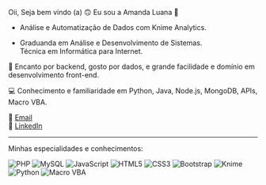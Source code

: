 Oii, Seja bem vindo (a) 🙃
Eu sou a Amanda Luana 💚

- Análise e Automatização de Dados com Knime Analytics.

- Graduanda em Análise e Desenvolvimento de Sistemas.  
Técnica em Informática para Internet.  

🌟 Encanto por backend, gosto por dados, e grande facilidade e domínio em desenvolvimento front-end.  

💻 Conhecimento e familiaridade em Python, Java, Node.js, MongoDB, APIs, Macro VBA.  



📧 [Email](mailto:aamandaluanap7@gmail.com)  
🔗 [LinkedIn]([https://linkedin.com/in/seu-perfil](https://www.linkedin.com/in/amanda-luana-pedreira))


________________________________________

Minhas especialidades e conhecimentos:

![PHP](https://img.shields.io/badge/PHP-777BB4?style=for-the-badge&logo=php&logoColor=white)
![MySQL](https://img.shields.io/badge/MySQL-4479A1?style=for-the-badge&logo=mysql&logoColor=white)
![JavaScript](https://img.shields.io/badge/JavaScript-F7DF1E?style=for-the-badge&logo=javascript&logoColor=black)
![HTML5](https://img.shields.io/badge/HTML5-E34F26?style=for-the-badge&logo=html5&logoColor=white)
![CSS3](https://img.shields.io/badge/CSS3-1572B6?style=for-the-badge&logo=css3&logoColor=white)
![Bootstrap](https://img.shields.io/badge/Bootstrap-7952B3?style=for-the-badge&logo=bootstrap&logoColor=white)
![Knime](https://img.shields.io/badge/KNIME-FEDB00?style=for-the-badge&logo=knime&logoColor=black)
![Python](https://img.shields.io/badge/Python-3776AB?style=for-the-badge&logo=python&logoColor=white)
![Macro VBA](https://img.shields.io/badge/Macro%20VBA-862633?style=for-the-badge&logo=microsoft&logoColor=white)
